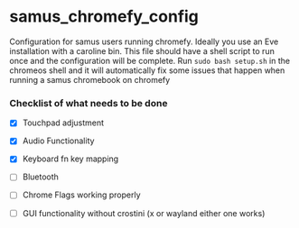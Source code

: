 # samus_chromefy_config
Configuration for samus users running chromefy. Ideally you use an Eve installation with a caroline bin. This file should have a shell script to run once and the configuration will be complete. Run `sudo bash setup.sh` in the chromeos shell and it will automatically fix some issues that happen when running a samus chromebook on chromefy

### Checklist of what needs to be done 
-[x] Touchpad adjustment

-[x] Audio Functionality 

-[x] Keyboard fn key mapping

-[ ] Bluetooth

-[ ] Chrome Flags working properly 

-[ ] GUI functionality without crostini (x or wayland either one works) 

